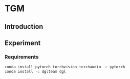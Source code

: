 # TGM

## Introduction

## Experiment

### Requirements

```bash
conda install pytorch torchvision torchaudio -c pytorch
conda install -c dglteam dgl
```